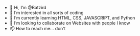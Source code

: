 - 👋 Hi, I’m @Batzird
- 👀 I’m interested in all sorts of coding
- 🌱 I’m currently learning HTML, CSS, JAVASCRIPT, and Python
- 💞️ I’m looking to collaborate on Websites with people I know
- 📫 How to reach me... don't
<!---
Batzird/Batzird is a ✨ special ✨ repository because its `README.md` (this file) appears on your GitHub profile.
You can click the Preview link to take a look at your changes.
--->
